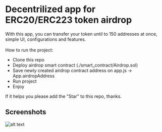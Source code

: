 # Decentrilized app for ERC20/ERC223 token airdrop

With this app, you can transfer your token until to 150 addresses at once, simple UI, configurations and features. <br><br>
How to run the project:

* Clone this repo
* Deploy airdrop smart contract (./smart_contract/Airdrop.sol)
* Save newly created airdrop contract address on app.js -> App.airdropAddress
* Run project
* Enjoy

If it helps you please add the "Star" to this repo, thanks.

## Screenshots
![alt text](https://raw.githubusercontent.com/Araton95/Easy_Airdrop_dApp/master/mass-sending-screenshot.png)

